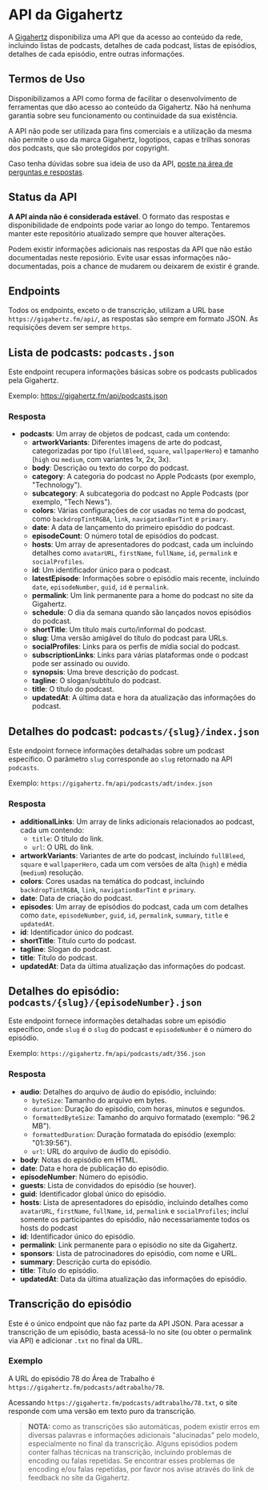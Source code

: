 # API da Gigahertz

A [Gigahertz](https://gigahertz.fm) disponibiliza uma API que da acesso ao conteúdo da rede, incluindo listas de podcasts, detalhes de cada podcast, listas de episódios, detalhes de cada episódio, entre outras informações.

## Termos de Uso

Disponibilizamos a API como forma de facilitar o desenvolvimento de ferramentas que dão acesso ao conteúdo da Gigahertz. Não há nenhuma garantia sobre seu funcionamento ou continuidade da sua existência.

A API não pode ser utilizada para fins comerciais e a utilização da mesma não permite o uso da marca Gigahertz, logotipos, capas e trilhas sonoras dos podcasts, que são protegidos por copyright.

Caso tenha dúvidas sobre sua ideia de uso da API, [poste na área de perguntas e respostas](https://github.com/gigahertzfm/api/discussions/new?category=ideias).

## Status da API

**A API ainda não é considerada estável**. O formato das respostas e disponibilidade de endpoints pode variar ao longo do tempo. Tentaremos manter este repositório atualizado sempre que houver alterações.

Podem existir informações adicionais nas respostas da API que não estão documentadas neste reposiório. Evite usar essas informações não-documentadas, pois a chance de mudarem ou deixarem de existir é grande.

## Endpoints

Todos os endpoints, exceto o de transcrição, utilizam a URL base `https://gigahertz.fm/api/`, as respostas são sempre em formato JSON. As requisições devem ser sempre `https`.

## Lista de podcasts: `podcasts.json`

Este endpoint recupera informações básicas sobre os podcasts publicados pela Gigahertz.

Exemplo: https://gigahertz.fm/api/podcasts.json

### Resposta

- **podcasts**: Um array de objetos de podcast, cada um contendo:
    - **artworkVariants**: Diferentes imagens de arte do podcast, categorizadas por tipo (`fullBleed`, `square`, `wallpaperHero`) e tamanho (`high` ou `medium`, com variantes 1x, 2x, 3x).
    - **body**: Descrição ou texto do corpo do podcast.
    - **category**: A categoria do podcast no Apple Podcasts (por exemplo, "Technology").
    - **subcategory**: A subcategoria do podcast no Apple Podcasts (por exemplo, "Tech News").
    - **colors**: Várias configurações de cor usadas no tema do podcast, como `backdropTintRGBA`, `link`, `navigationBarTint` e `primary`.
    - **date**: A data de lançamento do primeiro episódio do podcast.
    - **episodeCount**: O número total de episódios do podcast.
    - **hosts**: Um array de apresentadores do podcast, cada um incluindo detalhes como `avatarURL`, `firstName`, `fullName`, `id`, `permalink` e `socialProfiles`.
    - **id**: Um identificador único para o podcast.
    - **latestEpisode**: Informações sobre o episódio mais recente, incluindo `date`, `episodeNumber`, `guid`, `id` e `permalink`.
    - **permalink**: Um link permanente para a home do podcast no site da Gigahertz.
    - **schedule**: O dia da semana quando são lançados novos episódios do podcast.
    - **shortTitle**: Um título mais curto/informal do podcast.
    - **slug**: Uma versão amigável do título do podcast para URLs.
    - **socialProfiles**: Links para os perfis de mídia social do podcast.
    - **subscriptionLinks**: Links para várias plataformas onde o podcast pode ser assinado ou ouvido.
    - **synopsis**: Uma breve descrição do podcast.
    - **tagline**: O slogan/subtítulo do podcast.
    - **title**: O título do podcast.
    - **updatedAt**: A última data e hora da atualização das informações do podcast.

## Detalhes do podcast: `podcasts/{slug}/index.json`

Este endpoint fornece informações detalhadas sobre um podcast específico. O parâmetro `slug` corresponde ao `slug` retornado na API `podcasts`.

Exemplo: `https://gigahertz.fm/api/podcasts/adt/index.json`

### Resposta

- **additionalLinks**: Um array de links adicionais relacionados ao podcast, cada um contendo:
  - `title`: O título do link.
  - `url`: O URL do link.
- **artworkVariants**: Variantes de arte do podcast, incluindo `fullBleed`, `square` e `wallpaperHero`, cada um com versões de alta (`high`) e média (`medium`) resolução.
- **colors**: Cores usadas na temática do podcast, incluindo `backdropTintRGBA`, `link`, `navigationBarTint` e `primary`.
- **date**: Data de criação do podcast.
- **episodes**: Um array de episódios do podcast, cada um com detalhes como `date`, `episodeNumber`, `guid`, `id`, `permalink`, `summary`, `title` e `updatedAt`.
- **id**: Identificador único do podcast.
- **shortTitle**: Título curto do podcast.
- **tagline**: Slogan do podcast.
- **title**: Título do podcast.
- **updatedAt**: Data da última atualização das informações do podcast.

## Detalhes do episódio: `podcasts/{slug}/{episodeNumber}.json`

Este endpoint fornece informações detalhadas sobre um episódio específico, onde `slug` é o `slug` do podcast e `episodeNumber` é o número do episódio.

Exemplo: `https://gigahertz.fm/api/podcasts/adt/356.json`

### Resposta

- **audio**: Detalhes do arquivo de áudio do episódio, incluindo:
  - `byteSize`: Tamanho do arquivo em bytes.
  - `duration`: Duração do episódio, com horas, minutos e segundos.
  - `formattedByteSize`: Tamanho do arquivo formatado (exemplo: "96.2 MB").
  - `formattedDuration`: Duração formatada do episódio (exemplo: "01:39:56").
  - `url`: URL do arquivo de áudio do episódio.
- **body**: Notas do episódio em HTML.
- **date**: Data e hora de publicação do episódio.
- **episodeNumber**: Número do episódio.
- **guests**: Lista de convidados do episódio (se houver).
- **guid**: Identificador global único do episódio.
- **hosts**: Lista de apresentadores do episódio, incluindo detalhes como `avatarURL`, `firstName`, `fullName`, `id`, `permalink` e `socialProfiles`; incluí somente os participantes do episódio, não necessariamente todos os hosts do podcast
- **id**: Identificador único do episódio.
- **permalink**: Link permanente para o episódio no site da Gigahertz.
- **sponsors**: Lista de patrocinadores do episódio, com nome e URL.
- **summary**: Descrição curta do episódio.
- **title**: Título do episódio.
- **updatedAt**: Data da última atualização das informações do episódio.

## Transcrição do episódio

Este é o único endpoint que não faz parte da API JSON. Para acessar a transcrição de um episódio, basta acessá-lo no site (ou obter o permalink via API) e adicionar `.txt` no final da URL.

### Exemplo

A URL do episódio 78 do Área de Trabalho é `https://gigahertz.fm/podcasts/adtrabalho/78`.

Acessando `https://gigahertz.fm/podcasts/adtrabalho/78.txt`, o site responde com uma versão em texto puro da transcrição.

> **NOTA:** como as transcrições são automáticas, podem existir erros em diversas palavras e informações adicionais "alucinadas" pelo modelo, especialmente no final da transcrição. Alguns episódios podem conter falhas técnicas na transcrição, incluindo problemas de encoding ou falas repetidas. Se encontrar esses problemas de encoding e/ou falas repetidas, por favor nos avise através do link de feedback no site da Gigahertz.